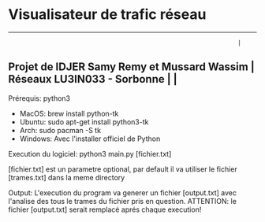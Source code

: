 # Visualisateur de trafic réseau

---------------------------------------------------------------------
                                                                     |
Projet de IDJER Samy Remy et Mussard Wassim                          |
Réseaux LU3IN033 - Sorbonne                                          |
                                                                     |
---------------------------------------------------------------------

Prérequis:
python3
- MacOS: brew install python-tk
- Ubuntu: sudo apt-get install python3-tk
- Arch: sudo pacman -S tk
- Windows: Avec l'installer officiel de Python

Execution du logiciel:
python3 main.py [fichier.txt]

[fichier.txt] est un parametre optional, par default il va utiliser le fichier
[trames.txt] dans la meme directory

Output:
L'execution du program va generer un fichier [output.txt] avec l'analise
des tous le trames du fichier pris en question.
ATTENTION: le fichier [output.txt] serait remplacé aprés chaque execution!
